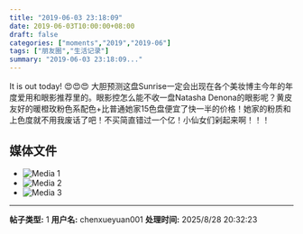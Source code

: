 ```yaml
---
title: "2019-06-03 23:18:09"
date: 2019-06-03T10:00:00+08:00
draft: false
categories: ["moments","2019","2019-06"]
tags: ["朋友圈","生活记录"]
summary: "2019-06-03 23:18:09..."
---
```


It is out today! 😍😍😍 大胆预测这盘Sunrise一定会出现在各个美妆博主今年的年度爱用和眼影推荐里的。眼影控怎么能不收一盘Natasha Denona的眼影呢？黄皮友好的暖橙玫粉色系配色+比普通她家15色盘便宜了快一半的价格！她家的粉质和上色度就不用我废话了吧！不买简直错过一个亿！小仙女们剁起来啊！！！

## 媒体文件

- ![Media 1](/Moments/photos/2019-06-03/201906032318090.jpg)
- ![Media 2](/Moments/photos/2019-06-03/201906032318091.jpg)
- ![Media 3](/Moments/photos/2019-06-03/201906032318092.jpg)

---

**帖子类型:** 1
**用户名:** chenxueyuan001
**处理时间:** 2025/8/28 20:32:23